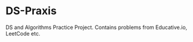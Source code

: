 # DS-Praxis
DS and Algorithms Practice Project. Contains problems from Educative.io, LeetCode etc.  
